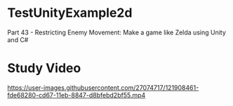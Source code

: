 # TestUnityExample2d

Part 43 - Restricting Enemy Movement: Make a game like Zelda using Unity and C#

# Study Video


https://user-images.githubusercontent.com/27074717/121908461-fde68280-cd67-11eb-8847-d8bfebd2bf55.mp4


